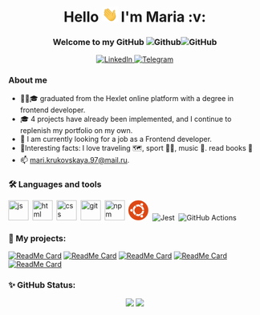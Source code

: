 <div id="header" align="center">
  <h1> Hello <img src="https://raw.githubusercontent.com/ABSphreak/ABSphreak/master/gifs/Hi.gif" height="30px"> I'm Maria :v:</h1>
  <h3> Welcome to my GitHub <img alt ="Github" width="25px" src="https://user-images.githubusercontent.com/3369400/139447912-e0f43f33-6d9f-45f8-be46-2df5bbc91289.png#gh-dark-mode-only"/><img alt="GitHub" width="25px" src="https://user-images.githubusercontent.com/3369400/139448065-39a229ba-4b06-434b-bc67-616e2ed80c8f.png#gh-light-mode-only"/></h3>
  </div>
  
<div id="socials" align="center">
    <a href="https://www.linkedin.com/in/maria-krukovskaya">
    <img src="https://img.shields.io/badge/LinkedIn-blue?style=for-the-badge&logo=linkedin&logoColor=white" alt="LinkedIn"/>
  </a>

  <a href="telegram-url">
    <a href="https://t.me/Mari_Kruk">
    <img src="https://img.shields.io/badge/Telegram-blue?style=for-the-badge&logo=telegram&logoColor=white" alt="Telegram"/>
  </a>
</div>
  
  ### About me 
 - 👩🏻🎓 graduated from the Hexlet online platform with a degree in frontend developer.
 - 🎓 4 projects have already been implemented, and I continue to replenish my portfolio on my own.
 - 🌱 I am currently looking for a job as a Frontend developer.
 - 🎉Interesting facts: I love traveling :world_map:, sport :man_playing_handball:, music :musical_keyboard:. read books :book:
 - 📫 mari.krukovskaya.97@mail.ru.
  
  ### 🛠️ Languages and tools
  <img src="https://cdn.jsdelivr.net/gh/devicons/devicon/icons/javascript/javascript-original.svg" title="js" width="40" height="40"/>&nbsp;
  <img src="https://cdn.jsdelivr.net/gh/devicons/devicon/icons/html5/html5-original.svg" title="html" width="40" height="40"/>&nbsp;
  <img src="https://cdn.jsdelivr.net/gh/devicons/devicon/icons/css3/css3-original.svg" title="css" width="40" height="40"/>&nbsp;
  <img src="https://cdn.jsdelivr.net/gh/devicons/devicon/icons/git/git-plain.svg" title="git" width="40" height="40"/>&nbsp;
  <img src="https://cdn.jsdelivr.net/gh/devicons/devicon/icons/npm/npm-original-wordmark.svg" title="npm" width="40" height="40"/>&nbsp;
  <img alt="Ubuntu" src="https://raw.githubusercontent.com/github/explore/master/topics/ubuntu/ubuntu.png" width="40" height="40"/>&nbsp;
  <img alt="Jest" src="https://www.vectorlogo.zone/logos/jestjsio/jestjsio-icon.svg"  width="40" height="40"/>&nbsp;
  <img alt="GitHub Actions" src="https://avatars0.githubusercontent.com/u/44036562" width="40" height="40"/>&nbsp;
  
  ### 🚀 My projects:
[![ReadMe Card](https://github-readme-stats.vercel.app/api/pin/?username=Mari-Krukovskaya&repo=frontend-project-44&theme=blueberry)](https://github.com/Mari-Krukovskaya/frontend-project-44)
[![ReadMe Card](https://github-readme-stats.vercel.app/api/pin/?username=Mari-Krukovskaya&repo=frontend-project-46&theme=blueberry)](https://github.com/Mari-Krukovskaya/frontend-project-46)
[![ReadMe Card](https://github-readme-stats.vercel.app/api/pin/?username=Mari-Krukovskaya&repo=frontend-project-11&theme=blueberry)](https://github.com/Mari-Krukovskaya/frontend-project-11)
[![ReadMe Card](https://github-readme-stats.vercel.app/api/pin/?username=Mari-Krukovskaya&repo=frontend-project-12&theme=blueberry)](https://github.com/Mari-Krukovskaya/frontend-project-12)
[![ReadMe Card](https://github-readme-stats.vercel.app/api/pin/?username=Mari-Krukovskaya&repo=ECOMOBIL&theme=blueberry)](https://github.com/Mari-Krukovskaya/ECOMOBIL)

  
  ### ✨ GitHub Status:
<div id="stat" align="center">
    <img src="http://github-profile-summary-cards.vercel.app/api/cards/stats?username=Mari-Krukovskaya&theme=jolly"/>
    <img src="http://github-profile-summary-cards.vercel.app/api/cards/most-commit-language?username=Mari-Krukovskaya&theme=jolly"/>
</div>
  

